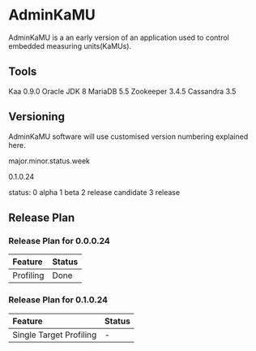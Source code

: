 # AdminKaMU

AdminKaMU is a an early version of an application used to control embedded measuring units(KaMUs).

## Tools

Kaa 0.9.0
Oracle JDK 8
MariaDB 5.5
Zookeeper 3.4.5
Cassandra 3.5

## Versioning

AdminKaMU software will use customised version numbering explained here.

major.minor.status.week

0.1.0.24

status:
0 alpha
1 beta
2 release candidate
3 release

## Release Plan

### Release Plan for 0.0.0.24

| Feature | Status |
|:----|:----|
| Profiling | Done |

### Release Plan for 0.1.0.24

| Feature | Status |
|:----|:----|
| Single Target Profiling | - |

